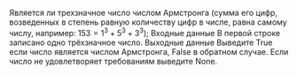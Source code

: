 Является ли трехзначное число числом Армстронга (сумма его цифр, возведенных в степень равную количеству цифр в числе, равна самому числу, например: $153 = 1^3 + 5^3 + 3^3$);
Входные данные
В первой строке записано одно трёхзначное число.
Выходные данные
Выведите True если число является числом Армстронга, False в обратном случае. Если число не удовлетворяет требованиям выведите None.